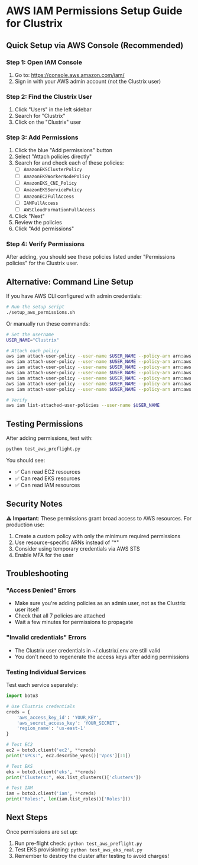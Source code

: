# AWS IAM Permissions Setup Guide for Clustrix

## Quick Setup via AWS Console (Recommended)

### Step 1: Open IAM Console
1. Go to: https://console.aws.amazon.com/iam/
2. Sign in with your AWS admin account (not the Clustrix user)

### Step 2: Find the Clustrix User
1. Click "Users" in the left sidebar
2. Search for "Clustrix"
3. Click on the "Clustrix" user

### Step 3: Add Permissions
1. Click the blue "Add permissions" button
2. Select "Attach policies directly"
3. Search for and check each of these policies:
   - [ ] `AmazonEKSClusterPolicy`
   - [ ] `AmazonEKSWorkerNodePolicy`
   - [ ] `AmazonEKS_CNI_Policy`
   - [ ] `AmazonEKSServicePolicy`
   - [ ] `AmazonEC2FullAccess`
   - [ ] `IAMFullAccess`
   - [ ] `AWSCloudFormationFullAccess`

4. Click "Next"
5. Review the policies
6. Click "Add permissions"

### Step 4: Verify Permissions
After adding, you should see these policies listed under "Permissions policies" for the Clustrix user.

## Alternative: Command Line Setup

If you have AWS CLI configured with admin credentials:

```bash
# Run the setup script
./setup_aws_permissions.sh
```

Or manually run these commands:
```bash
# Set the username
USER_NAME="Clustrix"

# Attach each policy
aws iam attach-user-policy --user-name $USER_NAME --policy-arn arn:aws:iam::aws:policy/AmazonEKSClusterPolicy
aws iam attach-user-policy --user-name $USER_NAME --policy-arn arn:aws:iam::aws:policy/AmazonEKSWorkerNodePolicy
aws iam attach-user-policy --user-name $USER_NAME --policy-arn arn:aws:iam::aws:policy/AmazonEKS_CNI_Policy
aws iam attach-user-policy --user-name $USER_NAME --policy-arn arn:aws:iam::aws:policy/AmazonEKSServicePolicy
aws iam attach-user-policy --user-name $USER_NAME --policy-arn arn:aws:iam::aws:policy/AmazonEC2FullAccess
aws iam attach-user-policy --user-name $USER_NAME --policy-arn arn:aws:iam::aws:policy/IAMFullAccess
aws iam attach-user-policy --user-name $USER_NAME --policy-arn arn:aws:iam::aws:policy/AWSCloudFormationFullAccess

# Verify
aws iam list-attached-user-policies --user-name $USER_NAME
```

## Testing Permissions

After adding permissions, test with:
```bash
python test_aws_preflight.py
```

You should see:
- ✅ Can read EC2 resources
- ✅ Can read EKS resources
- ✅ Can read IAM resources

## Security Notes

⚠️ **Important**: These permissions grant broad access to AWS resources. For production use:
1. Create a custom policy with only the minimum required permissions
2. Use resource-specific ARNs instead of "*"
3. Consider using temporary credentials via AWS STS
4. Enable MFA for the user

## Troubleshooting

### "Access Denied" Errors
- Make sure you're adding policies as an admin user, not as the Clustrix user itself
- Check that all 7 policies are attached
- Wait a few minutes for permissions to propagate

### "Invalid credentials" Errors
- The Clustrix user credentials in ~/.clustrix/.env are still valid
- You don't need to regenerate the access keys after adding permissions

### Testing Individual Services
Test each service separately:
```python
import boto3

# Use Clustrix credentials
creds = {
    'aws_access_key_id': 'YOUR_KEY',
    'aws_secret_access_key': 'YOUR_SECRET',
    'region_name': 'us-east-1'
}

# Test EC2
ec2 = boto3.client('ec2', **creds)
print("VPCs:", ec2.describe_vpcs()['Vpcs'][:1])

# Test EKS
eks = boto3.client('eks', **creds)
print("Clusters:", eks.list_clusters()['clusters'])

# Test IAM
iam = boto3.client('iam', **creds)
print("Roles:", len(iam.list_roles()['Roles']))
```

## Next Steps

Once permissions are set up:
1. Run pre-flight check: `python test_aws_preflight.py`
2. Test EKS provisioning: `python test_aws_eks_real.py`
3. Remember to destroy the cluster after testing to avoid charges!